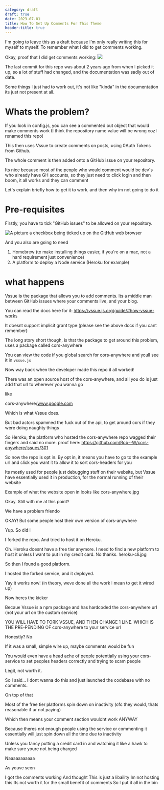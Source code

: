 ```yaml
---
category: draft
draft: true
date: 2023-07-01
title: How To Set Up Comments For This Theme
header-title: true
---
```


I'm going to leave this as a draft because I'm only really writing this for myself to myself. To remember what I did to get comments working.

Okay, proof that I did get comments working:
![](/assets/img/proof-comments.jpg)

The last commit for this repo was about 2 years ago from when I picked it up, so a lot of stuff had changed, and the documentation was sadly out of date.

Some things I just had to work out, it's not like "kinda" in the documentation its just not present at all.


# Whats the problem?

If you look in config.js, you can see a commented out object that would make comments work (I think the repository name value will be wrong coz I renamed this repo)

This then uses Vssue to create comments on posts, using 0Auth Tokens from Github.

The whole comment is then added onto a GitHub issue on your repository.

Its nice because most of the people who would comment would be dev's who already have GH accounts, so they just need to click login and then boom, it all works and they can comment

Let's explain briefly how to get it to work, and then why im not going to do it

# Pre-requisites

Firstly, you have to tick "GitHub issues" to be allowed on your repository.

![A picture a checkbox being ticked up on the GitHub web browser](/assets/img/github-issues.jpg)

And you also are going to need

1. Homebrew (to make installing things easier, if you're on a mac, not a hard requirement just convenience)
2. A platform to deploy a Node service (Heroku for example)

# what happens

Vssue is the package that allows you to add comments. Its a middle man between GitHub issues where your comments live, and your blog.

You can read the docs here for it: https://vssue.js.org/guide/#how-vssue-works

It doesnt support implicit grant type (please see the above docs if you cant remember)

The long story short though, is that the package to get around this problem, uses a package called cors-anywhere

You can view the code if you global search for cors-anywhere and youll see it in `vssue.js`

Now way back when the developer made this repo it all worked!

There was an open source host of the cors-anywhere, and all you do is just add that url to wherever you wanna go

like

cors-anywhere/www.google.com

Which is what Vssue does.

But bad actors spammed the fuck out of the api, to get around cors if they were doing naughty things

So Heroku, the platform who hosted the cors-anywhere repo wagged their fingers and said no more. proof here: https://github.com/Rob--W/cors-anywhere/issues/301

So now the repo is opt in. By opt in, it means you have to go to the example url and click you want it to allow it to sort cors-headers for you

Its mostly used for people just debugging stuff on their website, but Vssue have essentially used it in production, for the normal running of their website

Example of what the website open in looks like
cors-anywhere.jpg

Okay. Still with me at this point?

We have a problem friendo

OKAY! But some people host their own version of cors-anywhere

Yup. So did I

I forked the repo. And tried to host it on Heroku.

Oh. Heroku doesnt have a free tier anymore. I need to find a new platform to host it unless I want to put in my credit card. No thanks.
heroku-cli.jpg

So then I found a good platform.

I hosted the forked service, and it deployed. 

Yay it works now! (in theory, weve done all the work I mean to get it wired up)

Now heres the kicker

Becaue Vssue is a npm package and has hardcoded the cors-anywhere url (not your url on the custom service)

YOU WILL HAVE TO FORK VSSUE, AND THEN CHANGE 1 LINE. WHICH IS THE PRE-PENDING OF cors-anywhere to your service url

Honestly? No

If it was a small, simple wire up, maybe comments would be fun

You would even have a head ache of people potentially using your cors-service to set peoples headers correctly and trying to scam people

Legit, not worth it.

So I said... I dont wanna do this and just launched the codebase with no comments.

On top of that

Most of the free tier platforms spin down on inactivity (ofc they would, thats reasonable if ur not paying)

Which then means your comment section wouldnt work ANYWAY

Because theres not enough people using the service or commenting it essentially will just spin down all the time due to inactivity

Unless you fancy putting a credit card in and watching it like a hawk to make sure youre not being charged

Naaaaaaaaaaa

As youve seen

I got the comments working
And thought
This is just a libaility
Im not hosting this
Its not worth it for the small benefit of comments
So I put it all in the bin